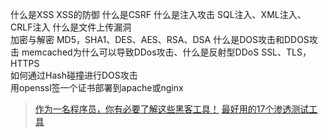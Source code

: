 什么是XSS	XSS的防御
什么是CSRF	
什么是注入攻击	SQL注入、XML注入、CRLF注入
什么是文件上传漏洞	
加密与解密	MD5，SHA1、DES、AES、RSA、DSA
什么是DOS攻击和DDOS攻击	memcached为什么可以导致DDos攻击、什么是反射型DDoS
SSL、TLS，HTTPS	
如何通过Hash碰撞进行DOS攻击	
用openssl签一个证书部署到apache或nginx	

> [作为一名程序员，你有必要了解这些黑客工具！](https://my.oschina.net/editorial-story/blog/868605)
> [最好用的17个渗透测试工具](http://www.aqniu.com/hack-geek/28188.html)